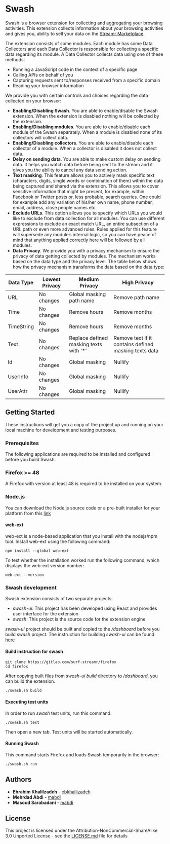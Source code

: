 # Swash
Swash is a browser extension for collecting and aggregating your browsing activities. This extension collects information about your browsing activities and gives you, ability to sell your data on the [Streamr Marketplace](https://streamr.network/marketplace).

The extension consists of some modules. Each module has some Data Collectors and each Data Collector is responsible for collecting a specific data regarding its module.
A Data Collector collects data using one of these methods:
* Running a JavaScript code in the context of a specific page
* Calling APIs on behalf of you
* Capturing requests sent to/responses received from a specific domain
* Reading your browser information

We provide you with certain controls and choices regarding the data collected on your browser:
* **Enabling/Disabling Swash**. You are able to enable/disable the Swash extension. When the extension is disabled nothing will be collected by the extension.
* **Enabling/Disabling modules**. You are able to enable/disable each module of the Swash
separately. When a module is disabled none of its collectors will collect data.
* **Enabling/Disabling collectors**. You are able to enable/disable each collector of a module. When a collector is disabled it does not collect data.
* **Delay on sending data**. You are able to make custom delay on sending data. It helps you watch data before being sent to the stream and it gives you the ability to cancel any data sending action.
* **Text masking**. This feature allows you to actively mask specific text (characters, digits, single words or combination of them) within the data being captured and shared via the extension. This allows you to cover sensitive information that might be present, for example, within Facebook or Twitter posts or, less probable, search queries. One could for example add any variation of his/her own name, phone number, email, address, close people names etc.
* **Exclude URLs**. This option allows you to specify which URLs you would like to exclude from data collection for all modules. You can use different expressions to exclude an exact match URL, an entire subsection of a URL path or even more advanced rules. Rules applied for this feature will supersede any module’s internal logic, so you can have peace of mind that anything applied correctly here will be followed by all modules.
* **Data Privacy**. We provide you with a privacy mechanism to ensure the privacy of data getting collected by modules. The mechanism works based on the data type and the privacy level. The table below
shows how the privacy mechanism transforms the data based on the data type:


|  Data Type | Lowest Privacy | Medium Privacy                         | High Privacy                                      |
|------------|----------------|----------------------------------------|---------------------------------------------------|
|  URL       |  No changes    | Global masking path name               | Remove path name                                  |
| Time       | No changes     | Remove hours                           | Remove months                                     |
| TimeString | No changes     | Remove hours                           | Remove months                                     |
| Text       | No changes     | Replace defined masking texts with '*' | Remove text if it contains defined masking texts data |
| Id         | No changes     | Global masking                         | Nullify                                           |
| UserInfo   | No changes     | Global masking                         | Nullify                                           |
| UserAttr   | No changes     | Global masking                         | Nullify                                           |




## Getting Started

These instructions will get you a copy of the project up and running on your local machine for development and testing purposes.

### Prerequisites

The following applications are required to be installed and configured before you build Swash. 

### Firefox >= 48
A Firefox with version at least 48 is required to be installed on your system.

### Node.js
You can download the Node.js source code or a pre-built installer for your platform from this [link](https://nodejs.org/en/download/)

#### web-ext
web-ext is a node-based application that you install with the nodejs/npm tool. Install web-ext using the following command:

```
npm install --global web-ext
```
To test whether the installation worked run the following command, which displays the web-ext version number:

```
web-ext --version
```

### Swash development

Swash extension consists of two separate projects: 
* *swash-ui*: This project has been developed using React and provides user interface for the extension
* *swash*: This project is the source code for the extension engine

*swash-ui* project should be built and copied to the */dashboard* before you build *swash* project. The instruction for building *swash-ui* can be found [here](https://gitlab.com/surf-streamr/swash-ui)
 
#### Build instruction for swash

```
git clone https://gitlab.com/surf-streamr/firefox
cd firefox
```
After copying built files from *swash-ui build* directory to */dashboard*, you can build the extension.

```
./swash.sh build
```

#### Executing test units

In order to run *swash* test units, run this command:

```
./swash.sh test
```
Then open a new tab. Test units will be started automatically.

#### Running Swash

This command starts Firefox and loads Swash temporarily in the browser:

```
./swash.sh run
```

## Authors

* **Ebrahim Khalilzadeh**  - [ebkhalilzadeh](https://github.com/ebkhalilzadeh)
* **Mehrdad Abdi**  - [mabdi](https://github.com/mabdi)
* **Masoud Sarabadani**  - [mabdi](https://github.com/mabdi)

## License

This project is licensed under the Attribution-NonCommercial-ShareAlike 3.0 Unported License - see the [LICENSE.md](LICENSE.md) file for details
